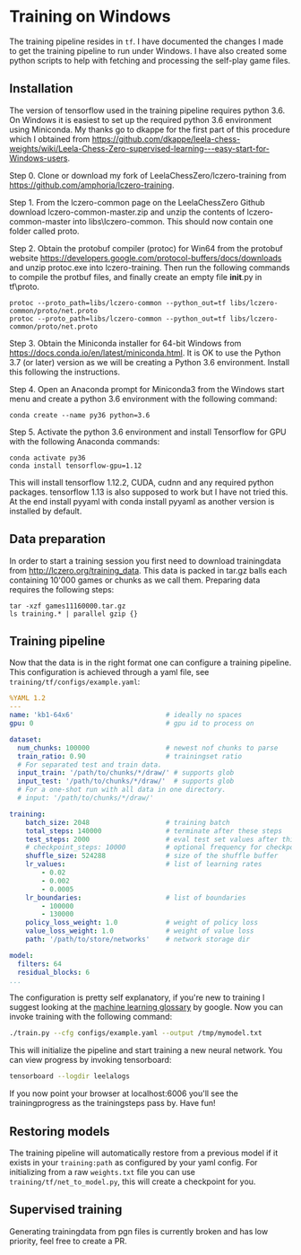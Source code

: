 # Training on Windows

The training pipeline resides in `tf`. I have documented the changes I made to get the training pipeline to run under Windows. I have also created some python scripts to help with fetching and processing the self-play game files. 

## Installation

The version of tensorflow used in the training pipeline requires python 3.6. On Windows it is easiest to set up the required python 3.6 environment using Miniconda. My thanks go to dkappe for the first part of this procedure which I obtained from https://github.com/dkappe/leela-chess-weights/wiki/Leela-Chess-Zero-supervised-learning---easy-start-for-Windows-users.

Step 0. Clone or download my fork of LeelaChessZero/lczero-training from https://github.com/amphoria/lczero-training.

Step 1. From the lczero-common page on the LeelaChessZero Github download lczero-common-master.zip and unzip the contents of lczero-common-master into libs\lczero-common. This should now contain one folder called proto.

Step 2. Obtain the protobuf compiler (protoc) for Win64 from the protobuf website https://developers.google.com/protocol-buffers/docs/downloads and unzip protoc.exe into lczero-training. Then run the following commands to compile the protbuf files, and finally create an empty file __init__.py in tf\proto.

```
protoc --proto_path=libs/lczero-common --python_out=tf libs/lczero-common/proto/net.proto
protoc --proto_path=libs/lczero-common --python_out=tf libs/lczero-common/proto/net.proto

```

Step 3. Obtain the Miniconda installer for 64-bit Windows from https://docs.conda.io/en/latest/miniconda.html. It is OK to use the Python 3.7 (or later) version as we will be creating a Python 3.6 environment. Install this following the instructions.

Step 4. Open an Anaconda prompt for Miniconda3 from the Windows start menu and create a python 3.6 environment with the following command:
```
conda create --name py36 python=3.6
```

Step 5. Activate the python 3.6 environment and install Tensorflow for GPU with the following Anaconda commands:
```
conda activate py36
conda install tensorflow-gpu=1.12
```
This will install tensorflow 1.12.2, CUDA, cudnn and any required python packages. tensorflow 1.13 is also supposed to work but I have not tried this. At the end install pyyaml with conda install pyyaml as another version is installed by default.

## Data preparation

In order to start a training session you first need to download trainingdata from http://lczero.org/training_data. This data is packed in tar.gz balls each containing 10'000 games or chunks as we call them. Preparing data requires the following steps:

```
tar -xzf games11160000.tar.gz
ls training.* | parallel gzip {}
```

## Training pipeline

Now that the data is in the right format one can configure a training pipeline. This configuration is achieved through a yaml file, see `training/tf/configs/example.yaml`:

```yaml
%YAML 1.2
---
name: 'kb1-64x6'                       # ideally no spaces
gpu: 0                                 # gpu id to process on

dataset: 
  num_chunks: 100000                   # newest nof chunks to parse
  train_ratio: 0.90                    # trainingset ratio
  # For separated test and train data.
  input_train: '/path/to/chunks/*/draw/' # supports glob
  input_test: '/path/to/chunks/*/draw/'  # supports glob
  # For a one-shot run with all data in one directory.
  # input: '/path/to/chunks/*/draw/'

training:
    batch_size: 2048                   # training batch
    total_steps: 140000                # terminate after these steps
    test_steps: 2000                   # eval test set values after this many steps
    # checkpoint_steps: 10000          # optional frequency for checkpointing before finish
    shuffle_size: 524288               # size of the shuffle buffer
    lr_values:                         # list of learning rates
        - 0.02
        - 0.002
        - 0.0005
    lr_boundaries:                     # list of boundaries
        - 100000
        - 130000
    policy_loss_weight: 1.0            # weight of policy loss
    value_loss_weight: 1.0             # weight of value loss
    path: '/path/to/store/networks'    # network storage dir

model:
  filters: 64
  residual_blocks: 6
...
```

The configuration is pretty self explanatory, if you're new to training I suggest looking at the [machine learning glossary](https://developers.google.com/machine-learning/glossary/) by google. Now you can invoke training with the following command:

```bash
./train.py --cfg configs/example.yaml --output /tmp/mymodel.txt
```

This will initialize the pipeline and start training a new neural network. You can view progress by invoking tensorboard:

```bash
tensorboard --logdir leelalogs
```

If you now point your browser at localhost:6006 you'll see the trainingprogress as the trainingsteps pass by. Have fun!

## Restoring models

The training pipeline will automatically restore from a previous model if it exists in your `training:path` as configured by your yaml config. For initializing from a raw `weights.txt` file you can use `training/tf/net_to_model.py`, this will create a checkpoint for you.

## Supervised training

Generating trainingdata from pgn files is currently broken and has low priority, feel free to create a PR.
